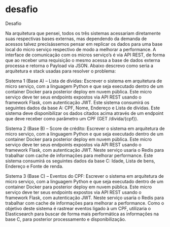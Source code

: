# desafio
Desafio

Na arquitetura que pensei, todos os três sistemas acessariam diretamente suas respectivas bases externas, mas dependendo da demanda de acessos talvez precisássemos pensar em replicar os dados para uma base local do micro serviço respectivo de modo a melhorar a performance. A interface de comunicação com os micros serviço’s é via API REST, de forma que ao receber uma requisição o mesmo acessa a base de dados externa processa e retorna o Payload via JSON.
Abaixo descrevo como seria a arquitetura e stack usadas para resolver o problema:

Sistema 1 (Base A) – Lista de dívidas:
Escrever o sistema em arquitetura de micro serviço, com a linguagem Python e que seja executado dentro de um container Docker para posterior deploy em nuvem pública. Este micro serviço deve ter seus endpoints expostos via API REST usando o framework Flask, com autenticação JWT.
Este sistema consumirá os seguintes dados da base A: CPF, Nome, Endereço e Lista de dívidas.
Este sistema deve disponibilizar os dados citados acima através de um endpoint que deve receber como parâmetro um CPF (GET /divida/{cpf}).

Sistema 2 (Base B) – Score de crédito:
Escrever o sistema em arquitetura de micro serviço, com a linguagem Python e que seja executado dentro de um container Docker para posterior deploy em nuvem pública. Este micro serviço deve ter seus endpoints expostos via API REST usando o framework Flask, com autenticação JWT. Neste serviço usaria o Redis para trabalhar com cache de informações para melhorar performance.
Este sistema consumirá os seguintes dados da base C: Idade, Lista de bens, Endereço e Fonte de renda.

Sistema 3 (Base C) – Eventos do CPF:
Escrever o sistema em arquitetura de micro serviço, com a linguagem Python e que seja executado dentro de um container Docker para posterior deploy em nuvem pública. Este micro serviço deve ter seus endpoints expostos via API REST usando o framework Flask, com autenticação JWT. Neste serviço usaria o Redis para trabalhar com cache de informações para melhorar a performance.
Como o objetivo deste sistema é rastrear eventos ligado à um CPF, utilizaria o Elasticsearch para buscar de forma mais performática as informações na base C, para posterior processamento e disponibilização.
